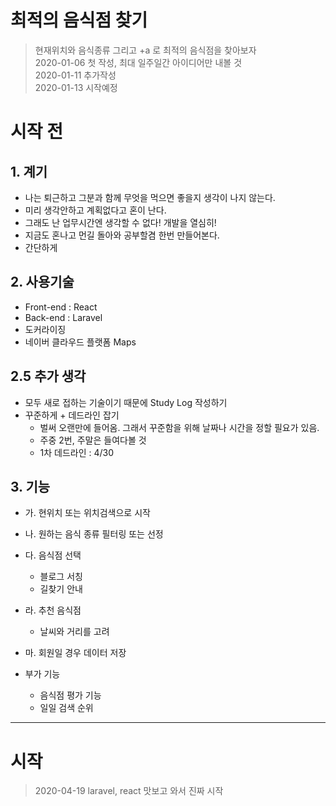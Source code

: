 # 최적의 음식점 찾기

> 현재위치와 음식종류 그리고 +a 로 최적의 음식점을 찾아보자  
> 2020-01-06 첫 작성, 최대 일주일간 아이디어만 내볼 것  
> 2020-01-11 추가작성  
> 2020-01-13 시작예정  

# 시작 전

## 1. 계기

-   나는 퇴근하고 그분과 함께 무엇을 먹으면 좋을지 생각이 나지 않는다.
-   미리 생각안하고 계획없다고 혼이 난다.
-   그래도 난 업무시간엔 생각할 수 없다! 개발을 열심히!
-   지금도 혼나고 먼길 돌아와 공부할겸 한번 만들어본다.
-   간단하게

## 2. 사용기술

-   Front-end : React
-   Back-end : Laravel
-   도커라이징
-   네이버 클라우드 플랫폼 Maps

## 2.5 추가 생각

-   모두 새로 접하는 기술이기 때문에 Study Log 작성하기
-   꾸준하게 + 데드라인 잡기
    -   벌써 오랜만에 들어옴. 그래서 꾸준함을 위해 날짜나 시간을 정할 필요가 있음.
    -   주중 2번, 주말은 들여다볼 것
    -   1차 데드라인 : 4/30

## 3. 기능
-   가. 현위치 또는 위치검색으로 시작
-   나. 원하는 음식 종류 필터링 또는 선정
-   다. 음식점 선택
    -   블로그 서칭
    -   길찾기 안내
-   라. 추천 음식점
    -   날씨와 거리를 고려
-   마. 회원일 경우 데이터 저장

-   부가 기능
    -   음식점 평가 기능
    -   일일 검색 순위

---

# 시작 
> 2020-04-19 laravel, react 맛보고 와서 진짜 시작  